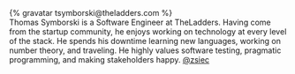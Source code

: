 <div class="profile-container">                                                                                                                                                                                                         
  <div class="profile-thumb">
  {% gravatar tsymborski@theladders.com %}
  </div>
  <div class="profile-content">
    Thomas Symborski is a Software Engineer at TheLadders. Having come from the startup community, he enjoys working on technology at every level of the stack. He spends his downtime learning new languages, working on  number theory, and traveling. He highly values software testing, pragmatic programming, and making stakeholders happy.
    <a href="https://twitter.com/zsiec" class="twitter-follow-button" data-show-count="false">@zsiec</a>
    <script>!function(d,s,id){var js,fjs=d.getElementsByTagName(s)[0];if(!d.getElementById(id)){js=d.createElement(s);js.id=id;js.src="//platform.twitter.com/widgets.js";fjs.parentNode.insertBefore(js,fjs);}}(document,"script","twitter-wjs");</script>
  </div>
</div>

